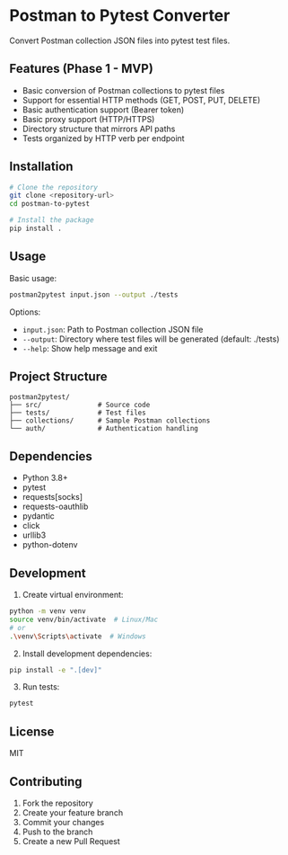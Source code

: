 # Postman to Pytest Converter

Convert Postman collection JSON files into pytest test files.

## Features (Phase 1 - MVP)

- Basic conversion of Postman collections to pytest files
- Support for essential HTTP methods (GET, POST, PUT, DELETE)
- Basic authentication support (Bearer token)
- Basic proxy support (HTTP/HTTPS)
- Directory structure that mirrors API paths
- Tests organized by HTTP verb per endpoint

## Installation

```bash
# Clone the repository
git clone <repository-url>
cd postman-to-pytest

# Install the package
pip install .
```

## Usage

Basic usage:

```bash
postman2pytest input.json --output ./tests
```

Options:
- `input.json`: Path to Postman collection JSON file
- `--output`: Directory where test files will be generated (default: ./tests)
- `--help`: Show help message and exit

## Project Structure

```
postman2pytest/
├── src/              # Source code
├── tests/            # Test files
├── collections/      # Sample Postman collections
└── auth/             # Authentication handling
```

## Dependencies

- Python 3.8+
- pytest
- requests[socks]
- requests-oauthlib
- pydantic
- click
- urllib3
- python-dotenv

## Development

1. Create virtual environment:
```bash
python -m venv venv
source venv/bin/activate  # Linux/Mac
# or
.\venv\Scripts\activate  # Windows
```

2. Install development dependencies:
```bash
pip install -e ".[dev]"
```

3. Run tests:
```bash
pytest
```

## License

MIT

## Contributing

1. Fork the repository
2. Create your feature branch
3. Commit your changes
4. Push to the branch
5. Create a new Pull Request
